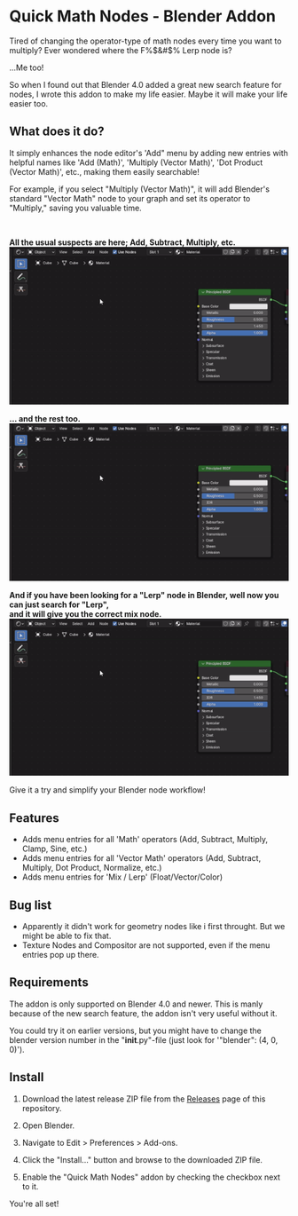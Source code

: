 # Quick Math Nodes - Blender Addon

Tired of changing the operator-type of math nodes every time you want to multiply?
Ever wondered where the F%$&#$% Lerp node is?

...Me too!

So when I found out that Blender 4.0 added a great new search feature for nodes, I wrote this addon to make my life easier.
Maybe it will make your life easier too.

## What does it do?

It simply enhances the node editor's 'Add" menu by adding new entries with helpful names like 'Add (Math)', 'Multiply (Vector Math)', 'Dot Product (Vector Math)', etc., making them easily searchable!

For example, if you select "Multiply (Vector Math)", it will add Blender's standard "Vector Math" node to your graph and set its operator to "Multiply," saving you valuable time.

<br>

<b>All the usual suspects are here; Add, Subtract, Multiply, etc.</b><br>
![](https://raw.githubusercontent.com/Fingar/BlenderAddon_Quick-Math-Nodes/main/Examples/QuickMathNodes_Example_1.gif)

<b>... and the rest too.</b><br>
![](https://raw.githubusercontent.com/Fingar/BlenderAddon_Quick-Math-Nodes/main/Examples/QuickMathNodes_Example_2.gif)

<b>And if you have been looking for a "Lerp" node in Blender, well now you can just search for "Lerp", <br>and it will give you the correct mix node.</b><br>
![](https://raw.githubusercontent.com/Fingar/BlenderAddon_Quick-Math-Nodes/main/Examples/QuickMathNodes_Example_3.gif)

Give it a try and simplify your Blender node workflow!

## Features
- Adds menu entries for all 'Math' operators (Add, Subtract, Multiply, Clamp, Sine, etc.)
- Adds menu entries for all 'Vector Math' operators (Add, Subtract, Multiply, Dot Product, Normalize, etc.)
- Adds menu entries for 'Mix / Lerp' (Float/Vector/Color)

## Bug list
- Apparently it didn't work for geometry nodes like i first throught. But we might be able to fix that.
- Texture Nodes and Compositor are not supported, even if the menu entries pop up there.

## Requirements

The addon is only supported on Blender 4.0 and newer. 
This is manly because of the new search feature, the addon isn't very useful without it.

You could try it on earlier versions, but you might have to change the blender version number in the "__init__.py"-file (just look for '"blender": (4, 0, 0)').

## Install

1. Download the latest release ZIP file from the [Releases](https://github.com/Fingar/BlenderAddon_Quick-Math-Nodes/releases) page of this repository.

2. Open Blender.

3. Navigate to Edit > Preferences > Add-ons.

4. Click the "Install..." button and browse to the downloaded ZIP file.

5. Enable the "Quick Math Nodes" addon by checking the checkbox next to it.

You're all set!
